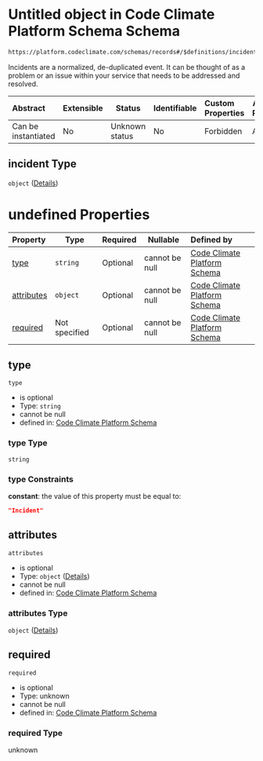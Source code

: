 # Untitled object in Code Climate Platform Schema Schema

```txt
https://platform.codeclimate.com/schemas/records#/$definitions/incident
```

Incidents are a normalized, de-duplicated event. It can be thought of as a problem or an issue within your service that needs to be addressed and resolved.


| Abstract            | Extensible | Status         | Identifiable | Custom Properties | Additional Properties | Access Restrictions | Defined In                                            |
| :------------------ | ---------- | -------------- | ------------ | :---------------- | --------------------- | ------------------- | ----------------------------------------------------- |
| Can be instantiated | No         | Unknown status | No           | Forbidden         | Allowed               | none                | [records.json\*](records.json "open original schema") |

## incident Type

`object` ([Details](records-definitions-incident.md))

# undefined Properties

| Property                  | Type          | Required | Nullable       | Defined by                                                                                                                                                                                 |
| :------------------------ | ------------- | -------- | -------------- | :----------------------------------------------------------------------------------------------------------------------------------------------------------------------------------------- |
| [type](#type)             | `string`      | Optional | cannot be null | [Code Climate Platform Schema](records-definitions-incident-properties-type.md "https&#x3A;//platform.codeclimate.com/schemas/records#/$definitions/incident/properties/type")             |
| [attributes](#attributes) | `object`      | Optional | cannot be null | [Code Climate Platform Schema](records-definitions-incident-properties-attributes.md "https&#x3A;//platform.codeclimate.com/schemas/records#/$definitions/incident/properties/attributes") |
| [required](#required)     | Not specified | Optional | cannot be null | [Code Climate Platform Schema](records-definitions-incident-properties-required.md "https&#x3A;//platform.codeclimate.com/schemas/records#/$definitions/incident/properties/required")     |

## type




`type`

-   is optional
-   Type: `string`
-   cannot be null
-   defined in: [Code Climate Platform Schema](records-definitions-incident-properties-type.md "https&#x3A;//platform.codeclimate.com/schemas/records#/$definitions/incident/properties/type")

### type Type

`string`

### type Constraints

**constant**: the value of this property must be equal to:

```json
"Incident"
```

## attributes




`attributes`

-   is optional
-   Type: `object` ([Details](records-definitions-incident-properties-attributes.md))
-   cannot be null
-   defined in: [Code Climate Platform Schema](records-definitions-incident-properties-attributes.md "https&#x3A;//platform.codeclimate.com/schemas/records#/$definitions/incident/properties/attributes")

### attributes Type

`object` ([Details](records-definitions-incident-properties-attributes.md))

## required




`required`

-   is optional
-   Type: unknown
-   cannot be null
-   defined in: [Code Climate Platform Schema](records-definitions-incident-properties-required.md "https&#x3A;//platform.codeclimate.com/schemas/records#/$definitions/incident/properties/required")

### required Type

unknown
